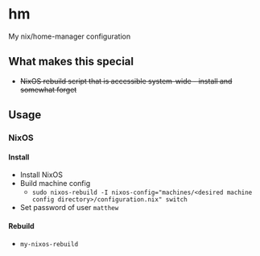 # hm
My nix/home-manager configuration

## What makes this special

- ~~NixOS rebuild script that is accessible system-wide - install and somewhat forget~~

## Usage

### NixOS

#### Install

- Install NixOS
- Build machine config
    - `sudo nixos-rebuild -I nixos-config="machines/<desired machine config directory>/configuration.nix" switch`
- Set password of user `matthew`

#### Rebuild

- `my-nixos-rebuild`



